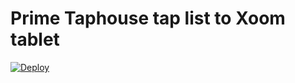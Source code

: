 # Prime Taphouse tap list to Xoom tablet

[![Deploy](https://www.herokucdn.com/deploy/button.svg)](https://heroku.com/deploy)
